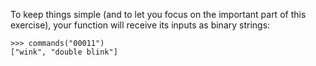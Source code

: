To keep things simple (and to let you focus on the important part of this exercise), your function will receive its inputs as binary strings:

```
>>> commands("00011")
["wink", "double blink"]
```
